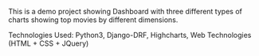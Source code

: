 This is a demo project showing Dashboard with three different types of charts showing top movies by different dimensions.

Technologies Used:
Python3, Django-DRF, Highcharts, Web Technologies (HTML + CSS + JQuery)
